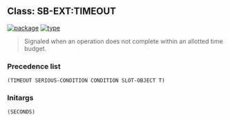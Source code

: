 ## Class: SB-EXT:TIMEOUT
[![package](https://img.shields.io/badge/Package-SB--EXT-5f9ea0.svg?style=social&colorA=999999)](../) [![type](https://img.shields.io/badge/Type-Class-5f9ea0.svg?style=social&colorA=999999)](../#class) 

> Signaled when an operation does not complete within an allotted time budget.

### Precedence list
```
(TIMEOUT SERIOUS-CONDITION CONDITION SLOT-OBJECT T)
```
### Initargs
```
(SECONDS)
```
